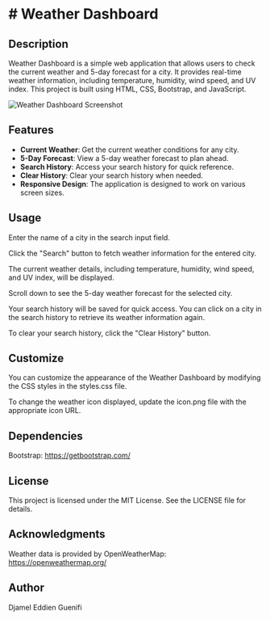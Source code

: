 # # Weather Dashboard

## Description

Weather Dashboard is a simple web application that allows users to check the current weather and 5-day forecast for a city. It provides real-time weather information, including temperature, humidity, wind speed, and UV index. This project is built using HTML, CSS, Bootstrap, and JavaScript.

![Weather Dashboard Screenshot](./assets/images/Screenshot%202023-09-25%20041749.png.png)

## Features

- **Current Weather**: Get the current weather conditions for any city.
- **5-Day Forecast**: View a 5-day weather forecast to plan ahead.
- **Search History**: Access your search history for quick reference.
- **Clear History**: Clear your search history when needed.
- **Responsive Design**: The application is designed to work on various screen sizes.

## Usage

Enter the name of a city in the search input field.

Click the "Search" button to fetch weather information for the entered city.

The current weather details, including temperature, humidity, wind speed, and UV index, will be displayed.

Scroll down to see the 5-day weather forecast for the selected city.

Your search history will be saved for quick access. You can click on a city in the search history to retrieve its weather information again.

To clear your search history, click the "Clear History" button.

## Customize

You can customize the appearance of the Weather Dashboard by modifying the CSS styles in the styles.css file.

To change the weather icon displayed, update the icon.png file with the appropriate icon URL.

## Dependencies

Bootstrap: https://getbootstrap.com/

## License

This project is licensed under the MIT License. See the LICENSE file for details.

## Acknowledgments

Weather data is provided by OpenWeatherMap: https://openweathermap.org/

## Author

Djamel Eddien Guenifi
